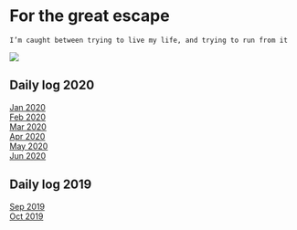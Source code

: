 # For the great escape
``I’m caught between trying to live my life, and trying to run from it``

![](https://github.com/BlackTunami/mission_excape.github.io/blob/master/image.jpg)
## Daily log 2020
[Jan 2020](https://github.com/BlackTunami/mission_escape.github.io/issues/3)  
[Feb 2020](https://github.com/BlackTunami/mission_escape.github.io/blob/master/2002.md)  
[Mar 2020](https://github.com/BlackTunami/mission_escape.github.io/blob/master/2003.md )  
[Apr 2020](https://github.com/BlackTunami/mission_escape.github.io/blob/master/2004.md )  
[May 2020](https://github.com/BlackTunami/mission_escape.github.io/blob/master/2005.md )   
[Jun 2020](https://github.com/BlackTunami/mission_escape.github.io/blob/master/2006.md )    


## Daily log 2019
[Sep 2019](https://github.com/BlackTunami/mission_escape.github.io/issues/1)  
[Oct 2019](https://github.com/BlackTunami/mission_escape.github.io/issues/2)  
